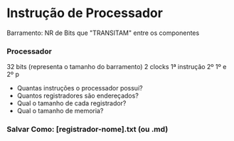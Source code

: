 # Instrução de Processador

Barramento: NR de Bits que "TRANSITAM" entre os componentes

### Processador

32 bits (representa o tamanho do barramento)
2 clocks
1ª instrução
2º 1º e 2º p

* Quantas instruções o processador possui?
* Quantos registradores são endereçados?
* Qual o tamanho de cada registrador?
* Qual o tamanho de memoria?


### Salvar Como: [registrador-nome].txt (ou .md)